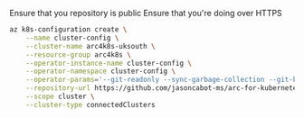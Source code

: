 Ensure that you repository is public
Ensure that you're doing over HTTPS

```bash
az k8s-configuration create \
    --name cluster-config \
    --cluster-name arc4k8s-uksouth \
    --resource-group arc4k8s \
    --operator-instance-name cluster-config \
    --operator-namespace cluster-config \
    --operator-params='--git-readonly --sync-garbage-collection --git-branch=main --git-path=cluster-config' \
    --repository-url https://github.com/jasoncabot-ms/arc-for-kubernetes \
    --scope cluster \
    --cluster-type connectedClusters
```